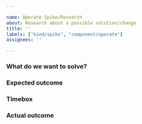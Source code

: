 ```yaml
---

name: Operate Spike/Research
about: Research about a possible solution/change
title: ''
labels: ["kind/spike", "component/operate"]
assignees: ''

---
```


### What do we want to solve?

<!-- Describe here the challenge you want to solve. -->

### Expected outcome

<!-- What is the expected outcome of this spike?
- Should we have a list of stories to work on?
- Should we create documentation out of it?
Please, describe the outcomes from the spike and create tasks/features issue that will be linked in the comment below. -->

### Timebox

<!-- How much time are we willing to spend into this spike? -->

### Actual outcome

<!-- Once spike/research is complete, summarize findings here for ease of reference -->
